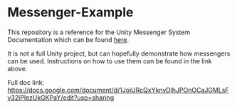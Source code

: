 # Messenger-Example

This repository is a reference for the Unity Messenger System Documentation which can be found [here](https://docs.google.com/document/d/1JoiURcQxYknvDlhJPOnOCaJGMLsFv32iPlezUkGKPaY/edit?usp=sharing).

It is not a full Unity project, but can hopefully demonstrate how messengers can be used. Instructions on how to use them can be found in the link above.

Full doc link: https://docs.google.com/document/d/1JoiURcQxYknvDlhJPOnOCaJGMLsFv32iPlezUkGKPaY/edit?usp=sharing
